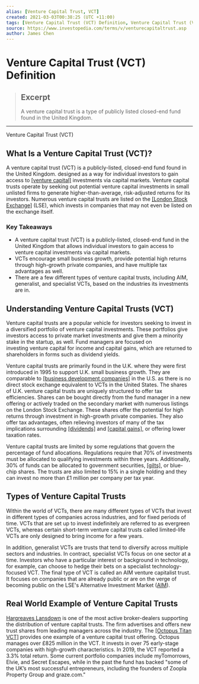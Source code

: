 ```yaml
---
alias: [Venture Capital Trust, VCT]
created: 2021-03-03T00:38:25 (UTC +11:00)
tags: [Venture Capital Trust (VCT) Definition, Venture Capital Trust (VCT)]
source: https://www.investopedia.com/terms/v/venturecapitaltrust.asp
author: James Chen
---
```


# Venture Capital Trust (VCT) Definition

> ## Excerpt
> A venture capital trust is a type of publicly listed closed-end fund found in the United Kingdom.

---

Venture Capital Trust (VCT)
## What Is a Venture Capital Trust (VCT)?

A venture capital trust (VCT) is a publicly-listed, closed-end fund found in the United Kingdom. designed as a way for individual investors to gain access to [[venture capital]](https://www.investopedia.com/terms/v/venturecapital.asp) investments via capital markets. Venture capital trusts operate by seeking out potential venture capital investments in small unlisted firms to generate higher-than-average, risk-adjusted returns for its investors. Numerous venture capital trusts are listed on the [[London Stock Exchange]](https://www.investopedia.com/terms/l/lse.asp) (LSE), which invests in companies that may not even be listed on the exchange itself.

### Key Takeaways

-   A venture capital trust (VCT) is a publicly-listed, closed-end fund in the United Kingdom that allows individual investors to gain access to venture capital investments via capital markets.
-   VCTs encourage small business growth, provide potential high returns through high-growth private companies, and have multiple tax advantages as well.
-   There are a few different types of venture capital trusts, including AIM, generalist, and specialist VCTs, based on the industries its investments are in.

## Understanding Venture Capital Trusts (VCT)

Venture capital trusts are a popular vehicle for investors seeking to invest in a diversified portfolio of venture capital investments. These portfolios give investors access to private market investments and give them a minority stake in the startup, as well. Fund managers are focused on investing venture capital for income and capital gains, which are returned to shareholders in forms such as dividend yields.

Venture capital trusts are primarily found in the U.K. where they were first introduced in 1995 to support U.K. small business growth. They are comparable to [[business development companies]](https://www.investopedia.com/terms/b/bdc.asp) in the U.S. as there is no direct stock exchange equivalent to VCTs in the United States. The shares of U.K. venture capital trusts are uniquely structured to offer tax efficiencies. Shares can be bought directly from the fund manager in a new offering or actively traded on the secondary market with numerous listings on the London Stock Exchange. These shares offer the potential for high returns through investment in high-growth private companies. They also offer tax advantages, often relieving investors of many of the tax implications surrounding [[dividends]](https://www.investopedia.com/terms/d/dividend.asp) and [[capital gains]](https://www.investopedia.com/terms/c/capitalgain.asp), or offering lower taxation rates.

Venture capital trusts are limited by some regulations that govern the percentage of fund allocations. Regulations require that 70% of investments must be allocated to qualifying investments within three years. Additionally, 30% of funds can be allocated to government securities, [[gilts]](https://www.investopedia.com/terms/g/gilts.asp), or blue-chip shares. The trusts are also limited to 15% in a single holding and they can invest no more than £1 million per company per tax year.

## Types of Venture Capital Trusts

Within the world of VCTs, there are many different types of VCTs that invest in different types of companies across industries, and for fixed periods of time. VCTs that are set up to invest indefinitely are referred to as evergreen VCTs, whereas certain short-term venture capital trusts called limited-life VCTs are only designed to bring income for a few years.

In addition, generalist VCTs are trusts that tend to diversify across multiple sectors and industries. In contract, specialist VCTs focus on one sector at a time. Investors who have a particular interest or background in technology, for example, can choose to hedge their bets on a specialist technology-focused VCT. The final type of VCT is called an AIM venture capitalist trust. It focuses on companies that are already public or are on the verge of becoming public on the LSE's Alternative Investment Market ([AIM](https://www.investopedia.com/terms/a/alternative-investment-market.asp)).

## Real World Example of Venture Capital Trusts

[Hargreaves Lansdown](http://www.hl.co.uk/investment-services/venture-capital-trusts#current-offers) is one of the most active broker-dealers supporting the distribution of venture capital trusts. The firm advertises and offers new trust shares from leading managers across the industry. The [[Octopus Titan VCT]](https://octopusinvestments.com/investor/our-products/venture-capital-trusts/octopus-titan-vct/) provides one example of a venture capital trust offering. Octopus manages over £825 million in the VCT. It invests in over 75 early-stage companies with high-growth characteristics. In 2019, the VCT reported a 3.3% total return. Some current portfolio companies include myTomorrows, Elvie, and Secret Escapes, while in the past the fund has backed "some of the UK’s most successful entrepreneurs, including the founders of Zoopla Property Group and graze.com."
